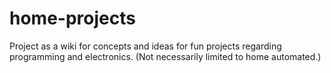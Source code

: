 home-projects
=============
Project as a wiki for concepts and ideas for fun projects regarding programming and electronics. (Not necessarily limited to home automated.)
